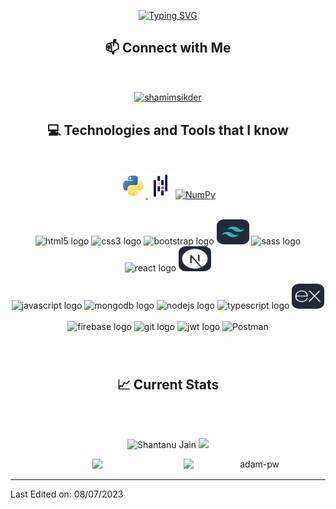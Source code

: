 

<p align="center"><a href="https://github.com/shantanujain9"><img src="https://readme-typing-svg.demolab.com?font=Fira+Code&duration=6000&pause=1000&color=2AA889&center=true&vCenter=true&width=435&lines=Hi+There%2C+I'm+Shantanu+Jain%F0%9F%91%8B;Studying+Comp+Sci.+at+Rutgers+University;Always+Learning+New+Things;Love+to+Travel+and+Read+Books" alt="Typing SVG" /></a></p>

<div align="center">
  
## :mailbox: Connect with Me</br>
</div>
<br />
<p align="center">
<a href="https://linkedin.com/in/shantanujain9" target="blank"><img align="center" src="https://raw.githubusercontent.com/rahuldkjain/github-profile-readme-generator/master/src/images/icons/Social/linked-in-alt.svg" alt="shamimsikder" height="30" width="40" /></a>

<div align="center">


## :computer: Technologies and Tools that I know
  
<br />
  
<a  margin="10" href="https://www.python.org" target="_blank"><img margin="10px" height="40" src="https://raw.githubusercontent.com/devicons/devicon/master/icons/python/python-original.svg" alt="python"/> </a>
<a  margin="10" href="https://pandas.pydata.org/" target="_blank"><img margin="10px" height="40" src="https://raw.githubusercontent.com/devicons/devicon/2ae2a900d2f041da66e950e4d48052658d850630/icons/pandas/pandas-original.svg" alt="pandas"/></a>
<a  margin="10" href="https://numpy.org/" target="_blank"><img margin="10px" height="40" src="https://upload.wikimedia.org/wikipedia/commons/3/31/NumPy_logo_2020.svg" alt="NumPy"/> </a>

<br />  
  
<img src="https://cdn.jsdelivr.net/gh/devicons/devicon/icons/html5/html5-original.svg" height="40" width="52" alt="html5 logo"  />
<img src="https://cdn.jsdelivr.net/gh/devicons/devicon/icons/css3/css3-original.svg" height="40" width="52" alt="css3 logo"  />
<img src="https://cdn.jsdelivr.net/gh/devicons/devicon/icons/bootstrap/bootstrap-original.svg" height="40" width="52" alt="bootstrap logo"  />
<img src="https://raw.githubusercontent.com/tandpfun/skill-icons/main/icons/TailwindCSS-Dark.svg" height="40" width="52" alt="tailwindcss logo"  />
<img src="https://cdn.jsdelivr.net/gh/devicons/devicon/icons/sass/sass-original.svg" height="40" width="52" alt="sass logo"  />
<img src="https://cdn.jsdelivr.net/gh/devicons/devicon/icons/react/react-original.svg" height="40" width="52" alt="react logo"  />
<img src="https://raw.githubusercontent.com/tandpfun/skill-icons/main/icons/NextJS-Dark.svg" height="40" width="52" alt="nextjs logo"  />

<br />
<br />  

<img src="https://cdn.jsdelivr.net/gh/devicons/devicon/icons/javascript/javascript-original.svg" height="40" width="52" alt="javascript logo"  />
<img src="https://cdn.jsdelivr.net/gh/devicons/devicon/icons/mongodb/mongodb-original.svg" height="40" width="52" alt="mongodb logo"  />
<img src="https://cdn.jsdelivr.net/gh/devicons/devicon/icons/nodejs/nodejs-original.svg" height="40" width="52" alt="nodejs logo"  />
<img src="https://cdn.jsdelivr.net/gh/devicons/devicon/icons/typescript/typescript-original.svg" height="40" width="52" alt="typescript logo"  />
<img src="https://raw.githubusercontent.com/tandpfun/skill-icons/main/icons/ExpressJS-Dark.svg" height="40" width="52" alt="express logo"  />  
<br />
<br />  
  
<img src="https://cdn.jsdelivr.net/gh/devicons/devicon/icons/firebase/firebase-plain.svg" height="40" width="52" alt="firebase logo"  />
<img src="https://cdn.jsdelivr.net/gh/devicons/devicon/icons/git/git-original.svg" height="40" width="52" alt="git logo"  />
<img src="https://jwt.io/img/icon.svg" height="40" width="52" alt="jwt logo"  />
<img height="40" src="https://user-images.githubusercontent.com/25181517/192109061-e138ca71-337c-4019-8d42-4792fdaa7128.png" alt="Postman" title="Postman"/>
</div>

###

</div>
<br />

<div align="center">
  
 ## :chart_with_upwards_trend: Current Stats
</br>
</div>
<br />
<p align="center"><img width="45%" src="https://github-readme-streak-stats.herokuapp.com/?user=shantanujain9&theme=gotham&show_icons=true" alt="Shantanu Jain"/>

<img width="45%" src="https://github-readme-stats-ten-gilt.vercel.app/api?username=shantanujain9&show_icons=true&theme=gotham"/>
</p>

<p align="center"><img  width="45%" src="https://github-readme-stats-ten-gilt.vercel.app/api/top-langs/?username=shantanujain9&theme=gotham"/>
<img width="45%" align="right" src="https://github.com/Adam-pw/Adam-pw/blob/main/animation_500_kxa883sd.gif" alt="adam-pw" />

</p>

------


Last Edited on: 08/07/2023
